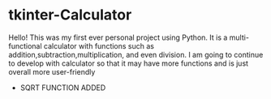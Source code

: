 # tkinter-Calculator
Hello! This was my first ever personal project using Python. 
It is a multi-functional calculator with functions such as addition,subtraction,multiplication, and even division.
I am going to continue to develop with calculator so that it may have more functions and is just overall more user-friendly
* SQRT FUNCTION ADDED 

